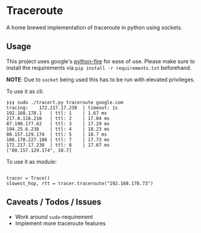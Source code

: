 # Traceroute

A home brewed implementation of traceroute in python using sockets.

## Usage

This project uses google's [python-fire](https://github.com/google/python-fire) for ease of use. Please make sure to install the requirements via `pip install -r requirements.txt` beforehand.

**NOTE**: Due to `socket` being used this has to be run with elevated privileges.

To use it as cli:
```
❯❯❯ sudo ./tracert.py traceroute google.com
tracing:    172.217.17.238  | timeout: 1s
192.168.178.1   | ttl: 1    | 1.67 ms
217.0.116.210   | ttl: 2    | 17.04 ms
87.190.177.62   | ttl: 3    | 17.29 ms
194.25.6.238    | ttl: 4    | 18.23 ms
80.157.129.174  | ttl: 5    | 18.7 ms
108.170.227.186 | ttl: 7    | 17.73 ms
172.217.17.238  | ttl: 8    | 17.67 ms
["80.157.129.174", 18.7]
```

To use it as module:
```

tracer = Trace()
slowest_hop, rtt = tracer.traceroute("192.168.178.73")
```

## Caveats / Todos / Issues

- Work around `sudo`-requirement
- Implement more traceroute features